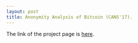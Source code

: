 ```yaml
---
layout: post
title: Anonymity Analysis of Bitcoin (CANS'17).
---
```


The link of the project page is [here](https://indradeepmastan.github.io/Bitcoin_Anonymity/). 
